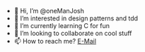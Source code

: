 - 👋 Hi, I’m @oneManJosh
- 👀 I’m interested in design patterns and tdd
- 🌱 I’m currently learning C for fun
- 💞️ I’m looking to collaborate on cool stuff
- 📫 How to reach me? [E-Mail](joshuahorsmans@gmail.com)

